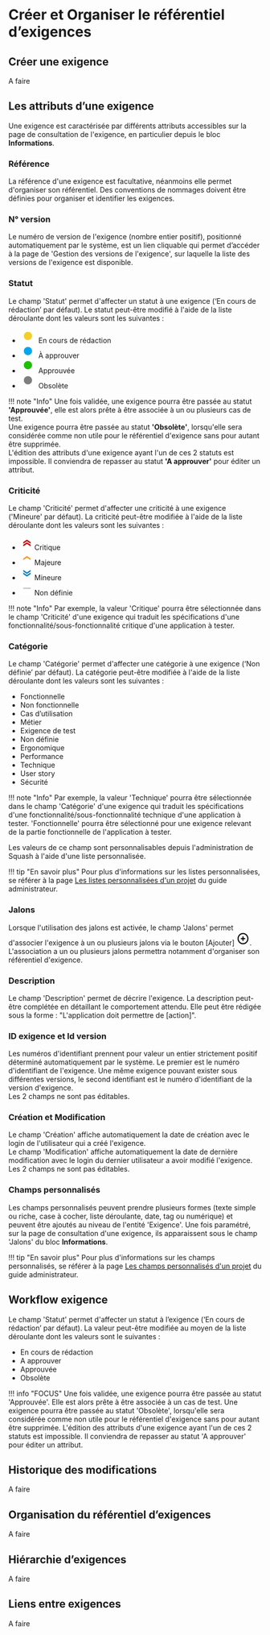 # Créer et Organiser le référentiel d’exigences

## Créer une exigence 

A faire

## Les attributs d’une exigence 

Une exigence est caractérisée par différents attributs accessibles sur la page de consultation de l'exigence, en particulier depuis le bloc **Informations**.

### Référence
La référence d'une exigence est facultative, néanmoins elle permet d'organiser son référentiel. Des conventions de nommages doivent être définies pour organiser et identifier les exigences.

### N° version
Le numéro de version de l'exigence (nombre entier positif), positionné automatiquement par le système, est un lien cliquable qui permet d’accéder à la page de 'Gestion des versions de l'exigence', sur laquelle la liste des versions de l'exigence est disponible.

###  Statut

Le champ 'Statut' permet d'affecter un statut à une exigence (‘En cours de rédaction’ par défaut). Le statut peut-être modifié à l'aide de la liste déroulante dont les valeurs sont les suivantes :

- ![Pastille En cours de rédaction](resources/pastille-redaction-en-cours.png) En cours de rédaction 
- ![Pastille À approuver](resources/pastille-approuver-a.png) À approuver  
- ![Pastille Approuvée](resources/pastille-approuvee.png) Approuvée
- ![Pastille Obsolète](resources/pastille-obsolete.png) Obsolète

!!! note "Info"
    Une fois validée, une exigence pourra être passée au statut **'Approuvée'**, elle est alors prête à être associée à un ou plusieurs cas de test. 
    <br/>Une exigence pourra être passée au statut **'Obsolète'**, lorsqu'elle sera considérée comme non utile pour le référentiel d'exigence sans pour autant être supprimée.
    <br/>L'édition des attributs d'une exigence ayant l'un de ces 2 statuts est impossible. Il conviendra de repasser au statut **'A approuver'** pour éditer un attribut.

###  Criticité
Le champ 'Criticité' permet d'affecter une criticité à une exigence ('Mineure' par défaut). La criticité peut-être modifiée à l'aide de la liste déroulante dont les valeurs sont les suivantes :

- ![Icone Critique](resources/icone-critique.png) Critique
- ![Icone Majeure](resources/icone-majeure.png) Majeure
- ![Icone Majeure](resources/icone-mineure.png) Mineure
- ![Icone Non définie](resources/icone-non-definie.png) Non définie

!!! note "Info"
    Par exemple, la valeur 'Critique' pourra être sélectionnée dans le champ 'Criticité' d'une exigence qui traduit les spécifications d'une fonctionnalité/sous-fonctionnalité critique d'une application à tester.

###  Catégorie
Le champ 'Catégorie' permet d'affecter une catégorie à une exigence (‘Non définie’ par défaut). La catégorie peut-être modifiée à l'aide de la liste déroulante dont les valeurs sont les suivantes :

- Fonctionnelle
- Non fonctionnelle
- Cas d’utilisation
- Métier
- Exigence de test
- Non définie
- Ergonomique
- Performance
- Technique
- User story
- Sécurité

!!! note "Info"
    Par exemple, la valeur 'Technique' pourra être sélectionnée dans le champ 'Catégorie' d'une exigence qui traduit les spécifications d'une fonctionnalité/sous-fonctionnalité technique d'une application à tester. 'Fonctionnelle' pourra être sélectionné pour une exigence relevant de la partie fonctionnelle de l'application à tester.

Les valeurs de ce champ sont personnalisables depuis l'administration de Squash à l'aide d'une liste personnalisée.

!!! tip "En savoir plus"
	Pour plus d'informations sur les listes personnalisées, se référer à la page [Les listes personnalisées d'un projet](../../admin-guide/gestion-projets/configurer-projet.md) du guide administrateur.

### Jalons

Lorsque l'utilisation des jalons est activée, le champ 'Jalons' permet d'associer l'exigence à un ou plusieurs jalons via le bouton [Ajouter] ![Bouton ajouter jalon](resources/icone-add.png). L'association a un ou plusieurs jalons permettra notamment d'organiser son référentiel d'exigence.

###  Description
Le champ 'Description' permet de décrire l'exigence. La description peut-être complétée en détaillant le comportement attendu.
Elle peut être rédigée sous la forme : "L'application doit permettre de [action]".

### ID exigence et Id version
Les numéros d'identifiant prennent pour valeur un entier strictement positif déterminé automatiquement par le système. Le premier est le numéro d'identifiant de l'exigence. Une même exigence pouvant exister sous différentes versions, le second identifiant est le numéro d'identifiant de la version d'exigence.
<br/>Les 2 champs ne sont pas éditables. 

### Création et Modification
Le champ 'Création' affiche automatiquement la date de création avec le login de l'utilisateur qui a créé l'exigence.
<br/>Le champ 'Modification' affiche automatiquement la date de dernière modification avec le login du dernier utilisateur a avoir modifié l'exigence.
<br/>Les 2 champs ne sont pas éditables.

### Champs personnalisés
Les champs personnalisés peuvent prendre plusieurs formes (texte simple ou riche, case à cocher, liste déroulante, date, tag ou numérique) et peuvent être ajoutés au niveau de l'entité 'Exigence'. Une fois paramétré, sur la page de consultation d'une exigence, ils apparaissent sous le champ 'Jalons' du bloc **Informations**.

!!! tip "En savoir plus"
	Pour plus d'informations sur les champs personnalisés, se référer à la page [Les champs personnalisés d'un projet](../../admin-guide/gestion-projets/configurer-projet.md) du guide administrateur.


## Workflow exigence 

Le champ 'Statut' permet d'affecter un statut à l’exigence (‘En cours de rédaction’ par défaut). La valeur peut-être modifiée au moyen de la liste déroulante dont les valeurs sont le suivantes :

- En cours de rédaction
- A approuver
- Approuvée
- Obsolète

!!! info "FOCUS"
Une fois validée, une exigence pourra être passée au statut 'Approuvée'. Elle est alors prête à être associée à un cas de test. 
Une exigence pourra être passée au statut 'Obsolète', lorsqu'elle sera considérée comme non utile pour le référentiel d'exigence sans pour autant être supprimée.
L'édition des attributs d'une exigence ayant l'un de ces 2 statuts est impossible. Il conviendra de repasser au statut 'A approuver' pour éditer un attribut.

## Historique des modifications

A faire

## Organisation du référentiel d’exigences

A faire

## Hiérarchie d’exigences

A faire

## Liens entre exigences

A faire